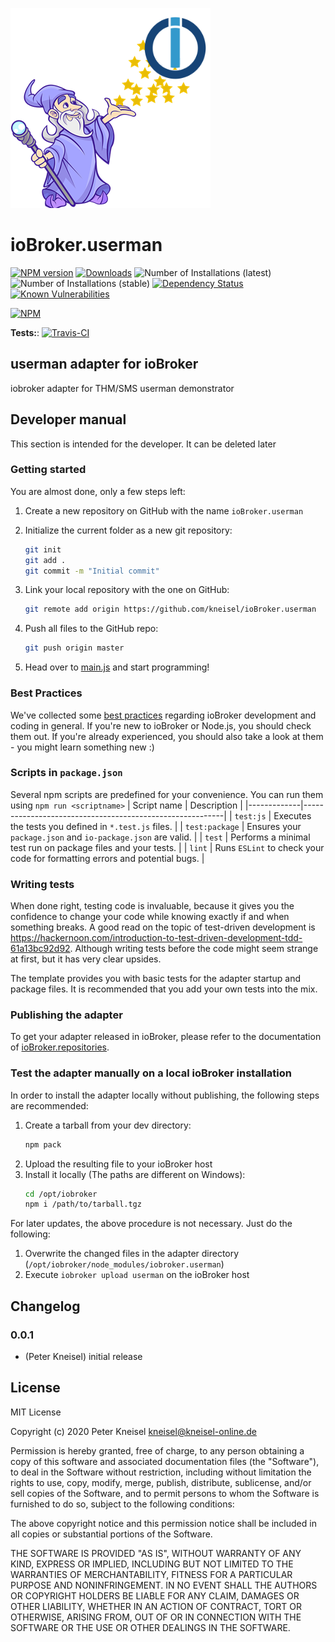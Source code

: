 ![Logo](admin/userman.png)
# ioBroker.userman

[![NPM version](http://img.shields.io/npm/v/iobroker.userman.svg)](https://www.npmjs.com/package/iobroker.userman)
[![Downloads](https://img.shields.io/npm/dm/iobroker.userman.svg)](https://www.npmjs.com/package/iobroker.userman)
![Number of Installations (latest)](http://iobroker.live/badges/userman-installed.svg)
![Number of Installations (stable)](http://iobroker.live/badges/userman-stable.svg)
[![Dependency Status](https://img.shields.io/david/kneisel/iobroker.userman.svg)](https://david-dm.org/kneisel/iobroker.userman)
[![Known Vulnerabilities](https://snyk.io/test/github/kneisel/ioBroker.userman/badge.svg)](https://snyk.io/test/github/kneisel/ioBroker.userman)

[![NPM](https://nodei.co/npm/iobroker.userman.png?downloads=true)](https://nodei.co/npm/iobroker.userman/)

**Tests:**: [![Travis-CI](http://img.shields.io/travis/kneisel/ioBroker.userman/master.svg)](https://travis-ci.org/kneisel/ioBroker.userman)

## userman adapter for ioBroker

iobroker adapter for THM/SMS userman demonstrator

## Developer manual
This section is intended for the developer. It can be deleted later

### Getting started

You are almost done, only a few steps left:
1. Create a new repository on GitHub with the name `ioBroker.userman`
1. Initialize the current folder as a new git repository:  
	```bash
	git init
	git add .
	git commit -m "Initial commit"
	```
1. Link your local repository with the one on GitHub:  
	```bash
	git remote add origin https://github.com/kneisel/ioBroker.userman
	```

1. Push all files to the GitHub repo:  
	```bash
	git push origin master
	```
1. Head over to [main.js](main.js) and start programming!

### Best Practices
We've collected some [best practices](https://github.com/ioBroker/ioBroker.repositories#development-and-coding-best-practices) regarding ioBroker development and coding in general. If you're new to ioBroker or Node.js, you should
check them out. If you're already experienced, you should also take a look at them - you might learn something new :)

### Scripts in `package.json`
Several npm scripts are predefined for your convenience. You can run them using `npm run <scriptname>`
| Script name | Description                                              |
|-------------|----------------------------------------------------------|
| `test:js`   | Executes the tests you defined in `*.test.js` files.     |
| `test:package`    | Ensures your `package.json` and `io-package.json` are valid. |
| `test` | Performs a minimal test run on package files and your tests. |
| `lint` | Runs `ESLint` to check your code for formatting errors and potential bugs. |

### Writing tests
When done right, testing code is invaluable, because it gives you the 
confidence to change your code while knowing exactly if and when 
something breaks. A good read on the topic of test-driven development 
is https://hackernoon.com/introduction-to-test-driven-development-tdd-61a13bc92d92. 
Although writing tests before the code might seem strange at first, but it has very 
clear upsides.

The template provides you with basic tests for the adapter startup and package files.
It is recommended that you add your own tests into the mix.

### Publishing the adapter
To get your adapter released in ioBroker, please refer to the documentation 
of [ioBroker.repositories](https://github.com/ioBroker/ioBroker.repositories#requirements-for-adapter-to-get-added-to-the-latest-repository).

### Test the adapter manually on a local ioBroker installation
In order to install the adapter locally without publishing, the following steps are recommended:
1. Create a tarball from your dev directory:  
	```bash
	npm pack
	```
1. Upload the resulting file to your ioBroker host
1. Install it locally (The paths are different on Windows):
	```bash
	cd /opt/iobroker
	npm i /path/to/tarball.tgz
	```

For later updates, the above procedure is not necessary. Just do the following:
1. Overwrite the changed files in the adapter directory (`/opt/iobroker/node_modules/iobroker.userman`)
1. Execute `iobroker upload userman` on the ioBroker host

## Changelog

### 0.0.1
* (Peter Kneisel) initial release

## License
MIT License

Copyright (c) 2020 Peter Kneisel <kneisel@kneisel-online.de>

Permission is hereby granted, free of charge, to any person obtaining a copy
of this software and associated documentation files (the "Software"), to deal
in the Software without restriction, including without limitation the rights
to use, copy, modify, merge, publish, distribute, sublicense, and/or sell
copies of the Software, and to permit persons to whom the Software is
furnished to do so, subject to the following conditions:

The above copyright notice and this permission notice shall be included in all
copies or substantial portions of the Software.

THE SOFTWARE IS PROVIDED "AS IS", WITHOUT WARRANTY OF ANY KIND, EXPRESS OR
IMPLIED, INCLUDING BUT NOT LIMITED TO THE WARRANTIES OF MERCHANTABILITY,
FITNESS FOR A PARTICULAR PURPOSE AND NONINFRINGEMENT. IN NO EVENT SHALL THE
AUTHORS OR COPYRIGHT HOLDERS BE LIABLE FOR ANY CLAIM, DAMAGES OR OTHER
LIABILITY, WHETHER IN AN ACTION OF CONTRACT, TORT OR OTHERWISE, ARISING FROM,
OUT OF OR IN CONNECTION WITH THE SOFTWARE OR THE USE OR OTHER DEALINGS IN THE
SOFTWARE.